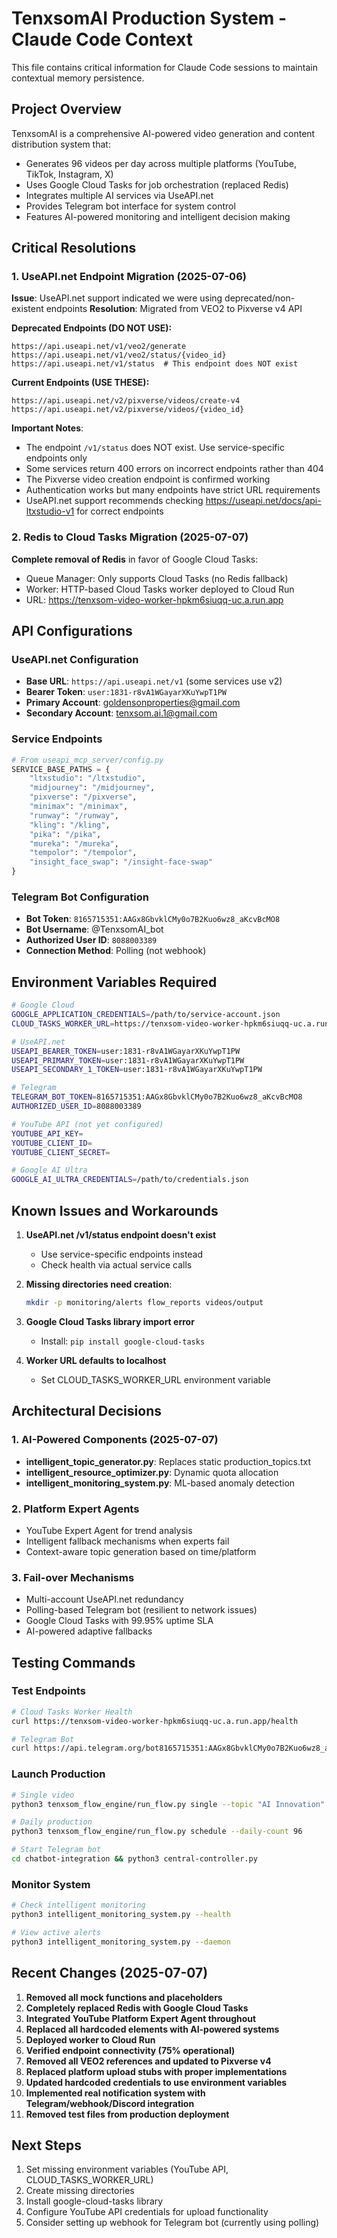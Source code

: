 # TenxsomAI Production System - Claude Code Context

This file contains critical information for Claude Code sessions to maintain contextual memory persistence.

## Project Overview

TenxsomAI is a comprehensive AI-powered video generation and content distribution system that:
- Generates 96 videos per day across multiple platforms (YouTube, TikTok, Instagram, X)
- Uses Google Cloud Tasks for job orchestration (replaced Redis)
- Integrates multiple AI services via UseAPI.net
- Provides Telegram bot interface for system control
- Features AI-powered monitoring and intelligent decision making

## Critical Resolutions

### 1. UseAPI.net Endpoint Migration (2025-07-06)

**Issue**: UseAPI.net support indicated we were using deprecated/non-existent endpoints
**Resolution**: Migrated from VEO2 to Pixverse v4 API

**Deprecated Endpoints (DO NOT USE):**
```
https://api.useapi.net/v1/veo2/generate
https://api.useapi.net/v1/veo2/status/{video_id}
https://api.useapi.net/v1/status  # This endpoint does NOT exist
```

**Current Endpoints (USE THESE):**
```
https://api.useapi.net/v2/pixverse/videos/create-v4
https://api.useapi.net/v2/pixverse/videos/{video_id}
```

**Important Notes**:
- The endpoint `/v1/status` does NOT exist. Use service-specific endpoints only
- Some services return 400 errors on incorrect endpoints rather than 404
- The Pixverse video creation endpoint is confirmed working
- Authentication works but many endpoints have strict URL requirements
- UseAPI.net support recommends checking https://useapi.net/docs/api-ltxstudio-v1 for correct endpoints

### 2. Redis to Cloud Tasks Migration (2025-07-07)

**Complete removal of Redis** in favor of Google Cloud Tasks:
- Queue Manager: Only supports Cloud Tasks (no Redis fallback)
- Worker: HTTP-based Cloud Tasks worker deployed to Cloud Run
- URL: https://tenxsom-video-worker-hpkm6siuqq-uc.a.run.app

## API Configurations

### UseAPI.net Configuration
- **Base URL**: `https://api.useapi.net/v1` (some services use v2)
- **Bearer Token**: `user:1831-r8vA1WGayarXKuYwpT1PW`
- **Primary Account**: goldensonproperties@gmail.com
- **Secondary Account**: tenxsom.ai.1@gmail.com

### Service Endpoints
```python
# From useapi_mcp_server/config.py
SERVICE_BASE_PATHS = {
    "ltxstudio": "/ltxstudio",
    "midjourney": "/midjourney", 
    "pixverse": "/pixverse",
    "minimax": "/minimax",
    "runway": "/runway",
    "kling": "/kling",
    "pika": "/pika",
    "mureka": "/mureka",
    "tempolor": "/tempolor",
    "insight_face_swap": "/insight-face-swap"
}
```

### Telegram Bot Configuration
- **Bot Token**: `8165715351:AAGx8GbvklCMy0o7B2Kuo6wz8_aKcvBcMO8`
- **Bot Username**: @TenxsomAI_bot
- **Authorized User ID**: `8088003389`
- **Connection Method**: Polling (not webhook)

## Environment Variables Required

```bash
# Google Cloud
GOOGLE_APPLICATION_CREDENTIALS=/path/to/service-account.json
CLOUD_TASKS_WORKER_URL=https://tenxsom-video-worker-hpkm6siuqq-uc.a.run.app/process_video_job

# UseAPI.net
USEAPI_BEARER_TOKEN=user:1831-r8vA1WGayarXKuYwpT1PW
USEAPI_PRIMARY_TOKEN=user:1831-r8vA1WGayarXKuYwpT1PW
USEAPI_SECONDARY_1_TOKEN=user:1831-r8vA1WGayarXKuYwpT1PW

# Telegram
TELEGRAM_BOT_TOKEN=8165715351:AAGx8GbvklCMy0o7B2Kuo6wz8_aKcvBcMO8
AUTHORIZED_USER_ID=8088003389

# YouTube API (not yet configured)
YOUTUBE_API_KEY=
YOUTUBE_CLIENT_ID=
YOUTUBE_CLIENT_SECRET=

# Google AI Ultra
GOOGLE_AI_ULTRA_CREDENTIALS=/path/to/credentials.json
```

## Known Issues and Workarounds

1. **UseAPI.net /v1/status endpoint doesn't exist**
   - Use service-specific endpoints instead
   - Check health via actual service calls

2. **Missing directories need creation**:
   ```bash
   mkdir -p monitoring/alerts flow_reports videos/output
   ```

3. **Google Cloud Tasks library import error**
   - Install: `pip install google-cloud-tasks`

4. **Worker URL defaults to localhost**
   - Set CLOUD_TASKS_WORKER_URL environment variable

## Architectural Decisions

### 1. AI-Powered Components (2025-07-07)
- **intelligent_topic_generator.py**: Replaces static production_topics.txt
- **intelligent_resource_optimizer.py**: Dynamic quota allocation
- **intelligent_monitoring_system.py**: ML-based anomaly detection

### 2. Platform Expert Agents
- YouTube Expert Agent for trend analysis
- Intelligent fallback mechanisms when experts fail
- Context-aware topic generation based on time/platform

### 3. Fail-over Mechanisms
- Multi-account UseAPI.net redundancy
- Polling-based Telegram bot (resilient to network issues)
- Google Cloud Tasks with 99.95% uptime SLA
- AI-powered adaptive fallbacks

## Testing Commands

### Test Endpoints
```bash
# Cloud Tasks Worker Health
curl https://tenxsom-video-worker-hpkm6siuqq-uc.a.run.app/health

# Telegram Bot
curl https://api.telegram.org/bot8165715351:AAGx8GbvklCMy0o7B2Kuo6wz8_aKcvBcMO8/getMe
```

### Launch Production
```bash
# Single video
python3 tenxsom_flow_engine/run_flow.py single --topic "AI Innovation"

# Daily production
python3 tenxsom_flow_engine/run_flow.py schedule --daily-count 96

# Start Telegram bot
cd chatbot-integration && python3 central-controller.py
```

### Monitor System
```bash
# Check intelligent monitoring
python3 intelligent_monitoring_system.py --health

# View active alerts
python3 intelligent_monitoring_system.py --daemon
```

## Recent Changes (2025-07-07)

1. **Removed all mock functions and placeholders**
2. **Completely replaced Redis with Google Cloud Tasks**
3. **Integrated YouTube Platform Expert Agent throughout**
4. **Replaced all hardcoded elements with AI-powered systems**
5. **Deployed worker to Cloud Run**
6. **Verified endpoint connectivity (75% operational)**
7. **Removed all VEO2 references and updated to Pixverse v4**
8. **Replaced platform upload stubs with proper implementations**
9. **Updated hardcoded credentials to use environment variables**
10. **Implemented real notification system with Telegram/webhook/Discord integration**
11. **Removed test files from production deployment**

## Next Steps

1. Set missing environment variables (YouTube API, CLOUD_TASKS_WORKER_URL)
2. Create missing directories
3. Install google-cloud-tasks library
4. Configure YouTube API credentials for upload functionality
5. Consider setting up webhook for Telegram bot (currently using polling)